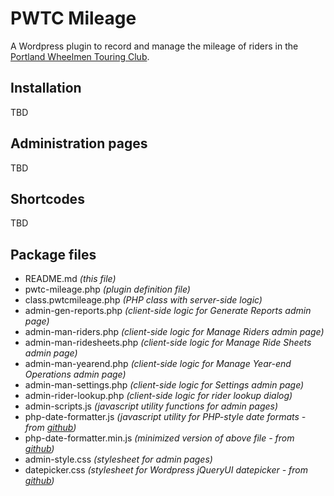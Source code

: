 # PWTC Mileage 
A Wordpress plugin to record and manage the mileage of riders in the [Portland Wheelmen Touring Club](http://pwtc.com).

## Installation
TBD

## Administration pages
TBD

## Shortcodes
TBD

## Package files
- README.md *(this file)*
- pwtc-mileage.php *(plugin definition file)*
- class.pwtcmileage.php *(PHP class with server-side logic)*
- admin-gen-reports.php *(client-side logic for Generate Reports admin page)*
- admin-man-riders.php *(client-side logic for Manage Riders admin page)*
- admin-man-ridesheets.php *(client-side logic for Manage Ride Sheets admin page)*
- admin-man-yearend.php *(client-side logic for Manage Year-end Operations admin page)*
- admin-man-settings.php *(client-side logic for Settings admin page)*
- admin-rider-lookup.php *(client-side logic for rider lookup dialog)*
- admin-scripts.js *(javascript utility functions for admin pages)*
- php-date-formatter.js *(javascript utility for PHP-style date formats - from [github](https://github.com/kartik-v/php-date-formatter))*
- php-date-formatter.min.js *(minimized version of above file - from [github](https://github.com/kartik-v/php-date-formatter))*
- admin-style.css *(stylesheet for admin pages)*
- datepicker.css *(stylesheet for Wordpress jQueryUI datepicker - from [github](https://github.com/stuttter/wp-datepicker-styling))*
